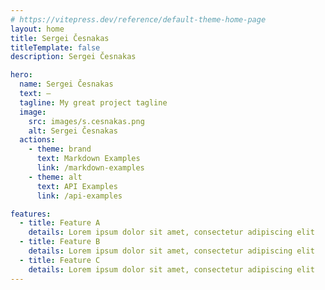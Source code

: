 ```yaml
---
# https://vitepress.dev/reference/default-theme-home-page
layout: home
title: Sergei Česnakas
titleTemplate: false
description: Sergei Česnakas

hero:
  name: Sergei Česnakas
  text: —
  tagline: My great project tagline
  image:
    src: images/s.cesnakas.png
    alt: Sergei Česnakas
  actions:
    - theme: brand
      text: Markdown Examples
      link: /markdown-examples
    - theme: alt
      text: API Examples
      link: /api-examples

features:
  - title: Feature A
    details: Lorem ipsum dolor sit amet, consectetur adipiscing elit
  - title: Feature B
    details: Lorem ipsum dolor sit amet, consectetur adipiscing elit
  - title: Feature C
    details: Lorem ipsum dolor sit amet, consectetur adipiscing elit
---
```


